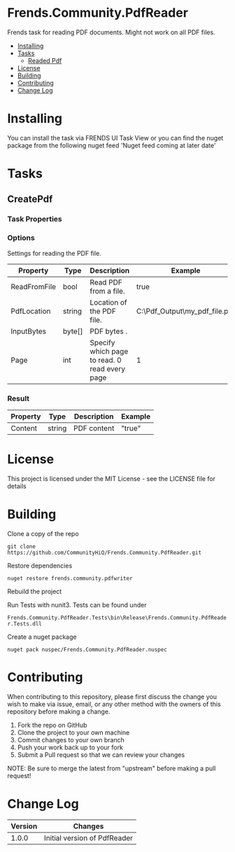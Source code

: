 # Frends.Community.PdfReader
Frends task for reading PDF documents. Might not work on all PDF files.

- [Installing](#installing)
- [Tasks](#tasks)
  - [Readed Pdf](#createpdf)
- [License](#license)
- [Building](#building)
- [Contributing](#contributing)
- [Change Log](#change-log)

# Installing
You can install the task via FRENDS UI Task View or you can find the nuget package from the following nuget feed
'Nuget feed coming at later date'

Tasks
=====

## CreatePdf

### Task Properties

### Options

Settings for reading the PDF file.

| Property             | Type                 | Description                          | Example |
| ---------------------| ---------------------| ------------------------------------ | ----- |
| ReadFromFile | bool | Read PDF from a file. | true |
| PdfLocation | string | Location of the PDF file. | C:\Pdf_Output\my_pdf_file.pdf |
| InputBytes | byte[] | PDF bytes . | |
| Page		  | int	   | Specify which page to read. 0 read every page  | 1 |



### Result
| Property             | Type                 | Description                          | Example |
| ---------------------| ---------------------| ------------------------------------ | ----- |
| Content | string | PDF content | "true" |


# License

This project is licensed under the MIT License - see the LICENSE file for details

# Building

Clone a copy of the repo

`git clone https://github.com/CommunityHiQ/Frends.Community.PdfReader.git`

Restore dependencies

`nuget restore frends.community.pdfwriter`

Rebuild the project

Run Tests with nunit3. Tests can be found under

`Frends.Community.PdfReader.Tests\bin\Release\Frends.Community.PdfReader.Tests.dll`

Create a nuget package

`nuget pack nuspec/Frends.Community.PdfReader.nuspec`

# Contributing
When contributing to this repository, please first discuss the change you wish to make via issue, email, or any other method with the owners of this repository before making a change.

1. Fork the repo on GitHub
2. Clone the project to your own machine
3. Commit changes to your own branch
4. Push your work back up to your fork
5. Submit a Pull request so that we can review your changes

NOTE: Be sure to merge the latest from "upstream" before making a pull request!

# Change Log

| Version             | Changes                 |
| ---------------------| ---------------------|
| 1.0.0 | Initial version of PdfReader |

